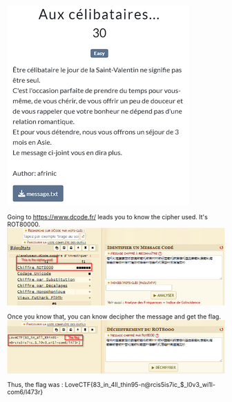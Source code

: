 ![Challenge Description](files/chall.png)

Going to https://www.dcode.fr/ leads you to know the cipher used. It's ROT80000.
![cipher_used](files/what_cipher_is_used.png)

Once you know that, you can know decipher the message and get the flag.
![getting_flag](files/message_deciphering.png)

Thus, the flag was : LoveCTF{83_in_4ll_thin95-n@rcis5is7ic_$_l0v3_wi1l-com6/l473r}